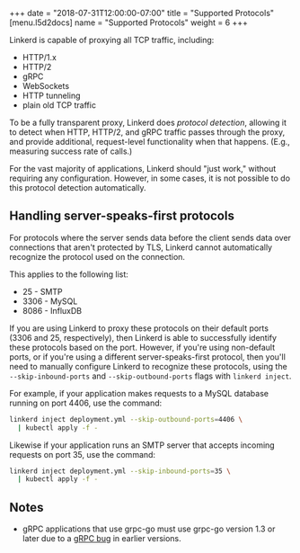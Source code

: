 +++
date = "2018-07-31T12:00:00-07:00"
title = "Supported Protocols"
[menu.l5d2docs]
  name = "Supported Protocols"
  weight = 6
+++

Linkerd is capable of proxying all TCP traffic, including:

- HTTP/1.x
- HTTP/2
- gRPC
- WebSockets
- HTTP tunneling
- plain old TCP traffic

To be a fully transparent proxy, Linkerd does *protocol detection*, allowing it
to detect when HTTP, HTTP/2, and gRPC traffic passes through the proxy, and
provide additional, request-level functionality when that happens. (E.g.,
measuring success rate of calls.)

For the vast majority of applications, Linkerd should "just work," without
requiring any configuration. However, in some cases, it is not possible to do
this protocol detection automatically.

## Handling server-speaks-first protocols

For protocols where the server sends data before the client sends data over
connections that aren't protected by TLS, Linkerd cannot automatically recognize
the protocol used on the connection.

This applies to the following list:

* 25   - SMTP
* 3306 - MySQL
* 8086 - InfluxDB

If you are using Linkerd to proxy these protocols on their default ports (3306
and 25, respectively), then Linkerd is able to successfully identify these
protocols based on the port. However, if you're using non-default ports, or if
you're using a different server-speaks-first protocol, then you'll need to
manually configure Linkerd to recognize these protocols, using the
`--skip-inbound-ports` and `--skip-outbound-ports` flags with `linkerd
inject`.

For example, if your application makes requests to a MySQL database running on
port 4406, use the command:

```bash
linkerd inject deployment.yml --skip-outbound-ports=4406 \
  | kubectl apply -f -
```

Likewise if your application runs an SMTP server that accepts incoming requests
on port 35, use the command:

```bash
linkerd inject deployment.yml --skip-inbound-ports=35 \
  | kubectl apply -f -
```

## Notes

* gRPC applications that use grpc-go must use grpc-go version 1.3 or later due
  to a [gRPC bug](https://github.com/grpc/grpc-go/issues/1120) in earlier versions.
